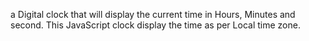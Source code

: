  a Digital clock that will display the current time in Hours, Minutes and second. This JavaScript clock display the time as per Local time zone.